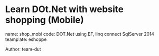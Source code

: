 # Learn DOt.Net with website shopping (Mobile)
name: shop_mobi
code: DOT.Net using EF, linq connect SqlServer 2014
teamplate: eshoppe

Author: team-dut
